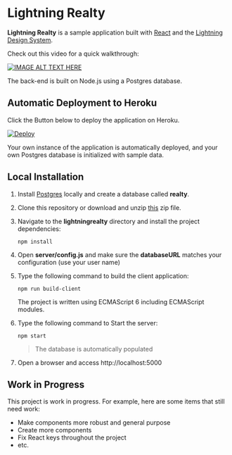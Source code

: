# Lightning Realty 

**Lightning Realty** is a sample application built with [React](http://facebook.github.io/react/) and the [Lightning Design System](www.lightningdesignsystem.com). 

Check out this video for a quick walkthrough:

[![IMAGE ALT TEXT HERE](http://img.youtube.com/vi/UZtvQazYX8A/0.jpg)](http://www.youtube.com/watch?v=UZtvQazYX8A)

The back-end is built on Node.js using a Postgres database. 

## Automatic Deployment to Heroku

Click the Button below to deploy the application on Heroku.

[![Deploy](https://www.herokucdn.com/deploy/button.png)](https://heroku.com/deploy)

Your own instance of the application is automatically deployed, and your own Postgres database is initialized with sample data.

## Local Installation

1. Install [Postgres](http://www.postgresql.org/) locally and create a database called **realty**.

1. Clone this repository or download and unzip [this]() zip file.

1. Navigate to the **lightningrealty** directory and install the project dependencies:

    ```npm install```

1. Open **server/config.js** and make sure the **databaseURL** matches your configuration (use your user name)

1. Type the following command to build the client application:

    ```npm run build-client```
    
    The project is written using ECMAScript 6 including ECMAScript modules.

1. Type the following command to Start the server:
    
    ```npm start```
    
    > The database is automatically populated
    
1. Open a browser and access http://localhost:5000    

## Work in Progress

This project is work in progress. For example, here are some items that still need work:

- Make components more robust and general purpose
- Create more components
- Fix React keys throughout the project
- etc.


